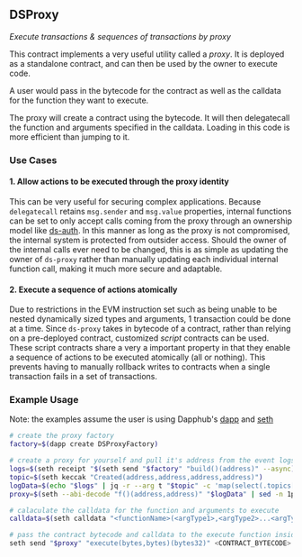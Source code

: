<h2>DSProxy
  <small class="text-muted">
    <a href="https://github.com/dapphub/ds-proxy"><span class="fa fa-github"></span></a>
  </small>
</h2>

_Execute transactions & sequences of transactions by proxy_

This contract implements a very useful utility called a _proxy_. It is deployed
as a standalone contract, and can then be used by the owner to execute code.

A user would pass in the bytecode for the contract as well as the calldata for
the function they want to execute.

The proxy will create a contract using the bytecode. It will then delegatecall
the function and arguments specified in the calldata. Loading in this code is
more efficient than jumping to it.

### Use Cases

#### 1. Allow actions to be executed through the proxy identity

This can be very useful for securing complex applications. Because `delegatecall`
retains `msg.sender` and `msg.value` properties, internal functions can be set
to only accept calls coming from the proxy through an ownership model like
[ds-auth](https://dapp.tools/dappsys/ds-auth.html). In this manner as long as
the proxy is not compromised, the internal system is protected from outsider
access. Should the owner of the internal calls ever need to be changed, this is
as simple as updating the owner of `ds-proxy` rather than manually updating each
individual internal function call, making it much more secure and adaptable.

#### 2. Execute a sequence of actions atomically

Due to restrictions in the EVM instruction set such as being unable to be nested
dynamically sized types and arguments, 1 transaction could be done at a time.
Since `ds-proxy` takes in bytecode of a contract, rather than relying on a
pre-deployed contract, customized _script_ contracts can be used. These script
contracts share a very a important property in that they enable a sequence of
actions to be executed atomically (all or nothing). This prevents having to
manually rollback writes to contracts when a single transaction fails in a set
of transactions.

### Example Usage

Note: the examples assume the user is using Dapphub's [dapp](https://dapp.tools/dapp/)
and [seth](https://dapp.tools/seth/)

```sh
# create the proxy factory
factory=$(dapp create DSProxyFactory)

# create a proxy for yourself and pull it's address from the event logs
logs=$(seth receipt "$(seth send "$factory" "build()(address)" --async)" logs)
topic=$(seth keccak "Created(address,address,address,address)")
logData=$(echo "$logs" | jq -r --arg t "$topic" -c 'map(select(.topics[] | contains ($t))) | .[0].data')
proxy=$(seth --abi-decode "f()(address,address)" "$logData" | sed -n 1p)

# calaculate the calldata for the function and arguments to execute
calldata=$(seth calldata "<functionName>(<argType1>,<argType2>...<argTypeN>)(<returnArgType>)" <arg1> <arg2> <argN>)

# pass the contract bytecode and calldata to the execute function inside the deployed DSProxy.
seth send "$proxy" "execute(bytes,bytes)(bytes32)" <CONTRACT_BYTECODE> "$calldata"
```
